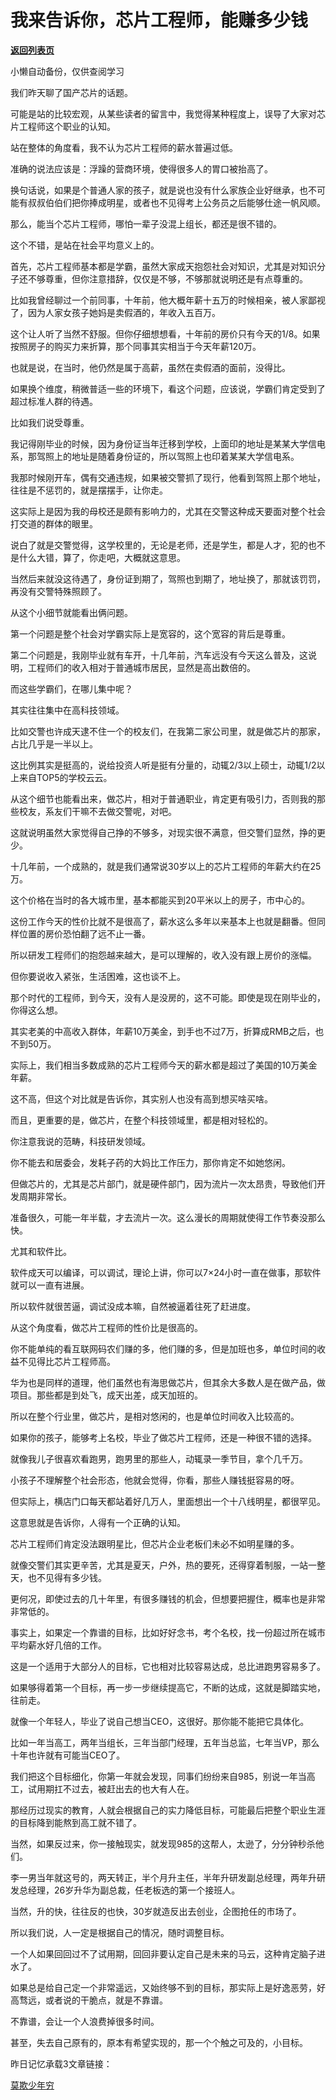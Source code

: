 # 我来告诉你，芯片工程师，能赚多少钱

[**返回列表页**](/gzh/记忆承载)

小懒自动备份，仅供查阅学习

我们昨天聊了国产芯片的话题。

  

可能是站的比较宏观，从某些读者的留言中，我觉得某种程度上，误导了大家对芯片工程师这个职业的认知。

  

站在整体的角度看，我不认为芯片工程师的薪水普遍过低。

  

准确的说法应该是：浮躁的营商环境，使得很多人的胃口被抬高了。

  

换句话说，如果是个普通人家的孩子，就是说也没有什么家族企业好继承，也不可能有叔叔伯伯们把你捧成明星，或者也不见得考上公务员之后能够仕途一帆风顺。

  

那么，能当个芯片工程师，哪怕一辈子没混上组长，都还是很不错的。

  

这个不错，是站在社会平均意义上的。

  

首先，芯片工程师基本都是学霸，虽然大家成天抱怨社会对知识，尤其是对知识分子还不够尊重，但你注意措辞，仅仅是不够，不够那就说明还是有点尊重的。

  

比如我曾经聊过一个前同事，十年前，他大概年薪十五万的时候相亲，被人家鄙视了，因为人家女孩子她妈是卖假酒的，年收入五百万。

  

这个让人听了当然不舒服。但你仔细想想看，十年前的房价只有今天的1/8。如果按照房子的购买力来折算，那个同事其实相当于今天年薪120万。

  

也就是说，在当时，他仍然是属于高薪，虽然在卖假酒的面前，没得比。

  

如果换个维度，稍微普适一些的环境下，看这个问题，应该说，学霸们肯定受到了超过标准人群的待遇。

  

比如我们说受尊重。

  

我记得刚毕业的时候，因为身份证当年迁移到学校，上面印的地址是某某大学信电系，那驾照上的地址是随着身份证的，所以驾照上也印着某某大学信电系。

  

我那时候刚开车，偶有交通违规，如果被交警抓了现行，他看到驾照上那个地址，往往是不惩罚的，就是摆摆手，让你走。

  

这实际上是因为我的母校还是颇有影响力的，尤其在交警这种成天要面对整个社会打交道的群体的眼里。

  

说白了就是交警觉得，这学校里的，无论是老师，还是学生，都是人才，犯的也不是什么大错，算了，你走吧，大概就这意思。

  

当然后来就没这待遇了，身份证到期了，驾照也到期了，地址换了，那就该罚罚，再没有交警特殊照顾了。

  

从这个小细节就能看出俩问题。

  

第一个问题是整个社会对学霸实际上是宽容的，这个宽容的背后是尊重。

  

第二个问题是，我刚毕业就有车开，十几年前，汽车远没有今天这么普及，这说明，工程师们的收入相对于普通城市居民，显然是高出数倍的。

  

而这些学霸们，在哪儿集中呢？

  

其实往往集中在高科技领域。

  

比如交警也许成天逮不住一个的校友们，在我第二家公司里，就是做芯片的那家，占比几乎是一半以上。

  

这比例其实是挺高的，说给投资人听是挺有分量的，动辄2/3以上硕士，动辄1/2以上来自TOP5的学校云云。

  

从这个细节也能看出来，做芯片，相对于普通职业，肯定更有吸引力，否则我的那些校友，系友们干嘛不去做交警呢，对吧。

  

这就说明虽然大家觉得自己挣的不够多，对现实很不满意，但交警们显然，挣的更少。

  

十几年前，一个成熟的，就是我们通常说30岁以上的芯片工程师的年薪大约在25万。  

  

这个价格在当时的各大城市里，基本都能买到20平米以上的房子，市中心的。

  

这份工作今天的性价比就不是很高了，薪水这么多年以来基本上也就是翻番。但同样位置的房价恐怕翻了远不止一番。

  

所以研发工程师们的抱怨越来越大，是可以理解的，收入没有跟上房价的涨幅。

  

但你要说收入紧张，生活困难，这也谈不上。

  

那个时代的工程师，到今天，没有人是没房的，这不可能。即使是现在刚毕业的，你得这么想。

  

其实老美的中高收入群体，年薪10万美金，到手也不过7万，折算成RMB之后，也不到50万。

  

实际上，我们相当多数成熟的芯片工程师今天的薪水都是超过了美国的10万美金年薪。

  

这不高，但这个对比就是告诉你，其实别人也没有高到想买啥买啥。

  

而且，更重要的是，做芯片，在整个科技领域里，都是相对轻松的。

  

你注意我说的范畴，科技研发领域。

  

你不能去和居委会，发耗子药的大妈比工作压力，那你肯定不如她悠闲。

  

但做芯片的，尤其是芯片部门，就是硬件部门，因为流片一次太昂贵，导致他们开发周期非常长。

  

准备很久，可能一年半载，才去流片一次。这么漫长的周期就使得工作节奏没那么快。

  

尤其和软件比。

  

软件成天可以编译，可以调试，理论上讲，你可以7×24小时一直在做事，那软件就可以一直有进展。

  

所以软件就很苦逼，调试没成本嘛，自然被逼着往死了赶进度。

  

从这个角度看，做芯片工程师的性价比是很高的。

  

你不能单纯的看互联网码农们赚的多，他们赚的多，但是加班也多，单位时间的收益不见得比芯片工程师高。

  

华为也是同样的道理，他们虽然也有海思做芯片，但其余大多数人是在做产品，做项目。那些都是到处飞，成天出差，成天加班的。

  

所以在整个行业里，做芯片，是相对悠闲的，也是单位时间收入比较高的。

  

如果你的孩子，能够考上名校，毕业了做芯片工程师，还是一种很不错的选择。

  

就像我儿子很喜欢看跑男，跑男里的那些人，动辄录一季节目，拿个几千万。  

  

小孩子不理解整个社会形态，他就会觉得，你看，那些人赚钱挺容易的呀。

  

但实际上，横店门口每天都站着好几万人，里面想出一个十八线明星，都很罕见。

  

这意思就是告诉你，人得有一个正确的认知。  

  

芯片工程师们肯定没法跟明星比，但芯片企业老板们未必不如明星赚的多。

  

就像交警们其实更辛苦，尤其是夏天，户外，热的要死，还得穿着制服，一站一整天，也不见得有多少钱。

  

更何况，即使过去的几十年里，有很多赚钱的机会，但想要把握住，概率也是非常非常低的。

  

事实上，如果定一个靠谱的目标，比如好好念书，考个名校，找一份超过所在城市平均薪水好几倍的工作。

  

这是一个适用于大部分人的目标，它也相对比较容易达成，总比进跑男容易多了。

  

如果够得着第一个目标，再一步一步继续提高它，不断的达成，这就是脚踏实地，往前走。

  

就像一个年轻人，毕业了说自己想当CEO，这很好。那你能不能把它具体化。

  

比如一年当高工，两年当组长，三年当部门经理，五年当总监，七年当VP，那么十年也许就有可能当CEO了。

  

我们把这个目标细化，你第一年就会发现，同事们纷纷来自985，别说一年当高工，试用期扛不过去，被赶出去的也大有人在。

  

那经历过现实的教育，人就会根据自己的实力降低目标，可能最后把整个职业生涯的目标降到能熬到高工就不错了。

  

当然，如果反过来，你一接触现实，就发现985的这帮人，太逊了，分分钟秒杀他们。

  

李一男当年就这号的，两天转正，半个月升主任，半年升研发副总经理，两年升研发总经理，26岁升华为副总裁，任老板选的第一个接班人。

  

当然，升的快，往往反的也快，30岁就造反出去创业，企图抢任的市场了。

  

所以我们说，人一定是根据自己的情况，随时调整目标。

  

一个人如果回回过不了试用期，回回非要认定自己是未来的马云，这种肯定脑子进水了。

  

如果总是给自己定一个非常遥远，又始终够不到的目标，那实际上是好逸恶劳，好高骛远，或者说的干脆点，就是不靠谱。

  

不靠谱，会让一个人浪费掉很多时间。

  

甚至，失去自己原有的，原本有希望实现的，那一个个触之可及的，小目标。

  

昨日记忆承载3文章链接：

[莫欺少年穷](https://mp.weixin.qq.com/s?__biz=MzU3NDc5Nzc0NQ==&mid=2247484617&idx=1&sn=1c56c3d2359d2f353fdac3810a28de17&chksm=fd2da617ca5a2f01d305ecd0b410f2ba0424c865a6892b7d7b63e52ea33916b3a67f6e67e2be&token=219492682&lang=zh_CN&scene=21#wechat_redirect)  

